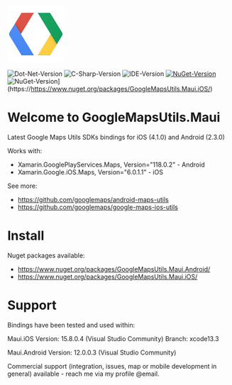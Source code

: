 ![Logo](icon.png)

![Dot-Net-Version](https://img.shields.io/badge/.NET-7.0-blue)
![C-Sharp-Version](https://img.shields.io/badge/C%23-Preview-blue.svg)
![IDE-Version](https://img.shields.io/badge/IDE-VS2022-blue.svg)
[![NuGet-Version](Android)](https://https://www.nuget.org/packages/GoogleMapsUtils.Maui.Android/)
![NuGet-Version](iOS)](https://https://www.nuget.org/packages/GoogleMapsUtils.Maui.iOS/)

# Welcome to GoogleMapsUtils.Maui
Latest Google Maps Utils SDKs bindings for iOS (4.1.0) and Android (2.3.0)

Works with:
- Xamarin.GooglePlayServices.Maps, Version="118.0.2" - Android
- Xamarin.Google.iOS.Maps, Version="6.0.1.1" - iOS

See more: 
- https://github.com/googlemaps/android-maps-utils
- https://github.com/googlemaps/google-maps-ios-utils

# Install 
Nuget packages available:
- https://www.nuget.org/packages/GoogleMapsUtils.Maui.Android/
- https://www.nuget.org/packages/GoogleMapsUtils.Maui.iOS/

# Support
Bindings have been tested and used within:

Maui.iOS
Version: 15.8.0.4 (Visual Studio Community)
Branch: xcode13.3

Maui.Android
Version: 12.0.0.3 (Visual Studio Community)

Commercial support (integration, issues, map or mobile development in general) available - reach me via my profile @email.